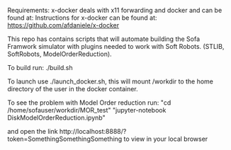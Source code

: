 Requirements:
x-docker deals with x11 forwarding and docker and can be found at:
Instructions for x-docker can be found at: https://github.com/afdaniele/x-docker



This repo has contains scripts that will automate building the Sofa Framwork simulator with plugins needed to work with Soft Robots. (STLIB, SoftRobots, ModelOrderReduction).

To build run: ./build.sh


To launch use ./launch_docker.sh, this will mount /workdir to the home directory of the user in the docker container.

To see the problem with Model Order reduction run:
"cd /home/sofauser/workdir/MOR_test"
"jupyter-notebook DiskModelOrderReduction.ipynb"

and open the link   http://localhost:8888/?token=SomethingSomethingSomething to view in your local browser

